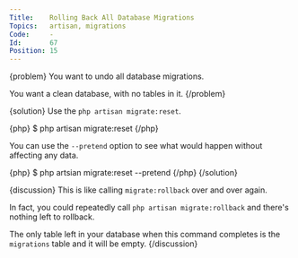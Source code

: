 ```yaml
---
Title:    Rolling Back All Database Migrations
Topics:   artisan, migrations
Code:     -
Id:       67
Position: 15
---
```


{problem}
You want to undo all database migrations.

You want a clean database, with no tables in it.
{/problem}

{solution}
Use the `php artisan migrate:reset`.

{php}
$ php artisan migrate:reset
{/php}

You can use the `--pretend` option to see what would happen without affecting any data.

{php}
$ php artsian migrate:reset --pretend
{/php}
{/solution}

{discussion}
This is like calling `migrate:rollback` over and over again.

In fact, you could repeatedly call `php artisan migrate:rollback` and there's nothing left to rollback.

The only table left in your database when this command completes is the `migrations` table and it will be empty.
{/discussion}
